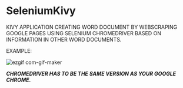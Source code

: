 # SeleniumKivy

KIVY APPLICATION CREATING WORD DOCUMENT BY WEBSCRAPING GOOGLE PAGES USING SELENIUM CHROMEDRIVER BASED ON INFORMATION IN OTHER WORD DOCUMENTS.


EXAMPLE:


![ezgif com-gif-maker](https://user-images.githubusercontent.com/87592356/178078144-e723b1c0-824b-4c91-94fb-181d8e4ad7b4.gif)


***CHROMEDRIVER HAS TO BE THE SAME VERSION AS YOUR GOOGLE CHROME.***
